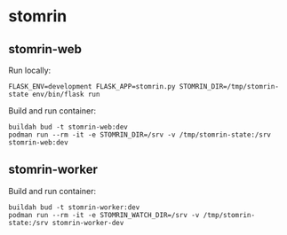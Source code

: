 # stomrin

## stomrin-web

Run locally:

    FLASK_ENV=development FLASK_APP=stomrin.py STOMRIN_DIR=/tmp/stomrin-state env/bin/flask run

Build and run container:

    buildah bud -t stomrin-web:dev
    podman run --rm -it -e STOMRIN_DIR=/srv -v /tmp/stomrin-state:/srv stomrin-web:dev

## stomrin-worker

Build and run container:

    buildah bud -t stomrin-worker:dev
    podman run --rm -it -e STOMRIN_WATCH_DIR=/srv -v /tmp/stomrin-state:/srv stomrin-worker-dev
